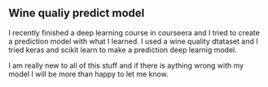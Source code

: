 ## Wine qualiy predict model 

I recently finished a deep learning course in courseera and I tried to create a prediction model with what I learned. I used a wine quality dtataset and I tried keras and scikit learn to make a prediction deep learnig model.

I am really new to all of this stuff and if there is aything wrong with my model I will be more than happy to let me know.
